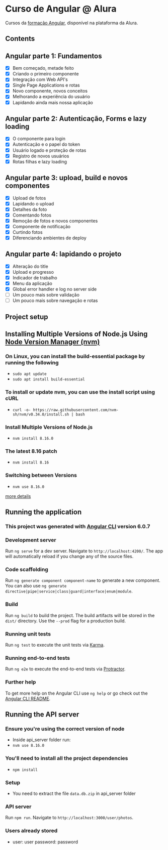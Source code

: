# Curso de Angular @ Alura

Cursos da [formação Angular](https://cursos.alura.com.br/formacao-angular), disponível na plataforma da Alura.

## Contents

## Angular parte 1: Fundamentos

- [x] Bem começado, metade feito
- [x] Criando o primeiro componente
- [x] Integração com Web API's
- [x] Single Page Applications e rotas
- [x] Novo componente, novos conceitos
- [x] Melhorando a experiência do usuário
- [x] Lapidando ainda mais nossa aplicação

## Angular parte 2: Autenticação, Forms e lazy loading

- [x] O componente para login
- [x] Autenticação e o papel do token
- [x] Usuário logado e proteção de rotas
- [x] Registro de novos usuários
- [x] Rotas filhas e lazy loading

## Angular parte 3: upload, build e novos componentes

- [x] Upload de fotos
- [x] Lapidando o upload
- [x] Detalhes da foto
- [x] Comentando fotos
- [x] Remoção de fotos e novos componentes
- [x] Componente de notificação
- [x] Curtindo fotos
- [x] Diferenciando ambientes de deploy

## Angular parte 4: lapidando o projeto

- [X] Alteração do title
- [X] Upload e progresso
- [X] Indicador de trabalho
- [X] Menu da aplicação
- [X] Global error handler e log no server side
- [ ] Um pouco mais sobre validação
- [ ] Um pouco mais sobre navegação e rotas

## Project setup

## Installing Multiple Versions of Node.js Using [Node Version Manager (nvm)](https://github.com/nvm-sh/nvm)

### On Linux, you can install the build-essential package by running the following

- `sudo apt update`
- `sudo apt install build-essential`

### To install or update nvm, you can use the install script using cURL

- `curl -o- https://raw.githubusercontent.com/nvm-sh/nvm/v0.34.0/install.sh | bash`

### Install Multiple Versions of Node.js

- `nvm install 8.16.0`

### The latest 8.16 patch

- `nvm install 8.16`

### Switching between Versions

- `nvm use 8.16.0`

[more details](https://www.sitepoint.com/quick-tip-multiple-versions-node-nvm/)

## Running the application

### This project was generated with [Angular CLI](https://github.com/angular/angular-cli) version 6.0.7

### Development server

Run `ng serve` for a dev server. Navigate to `http://localhost:4200/`. The app will automatically reload if you change any of the source files.

### Code scaffolding

Run `ng generate component component-name` to generate a new component. You can also use `ng generate directive|pipe|service|class|guard|interface|enum|module`.

### Build

Run `ng build` to build the project. The build artifacts will be stored in the `dist/` directory. Use the `--prod` flag for a production build.

### Running unit tests

Run `ng test` to execute the unit tests via [Karma](https://karma-runner.github.io).

### Running end-to-end tests

Run `ng e2e` to execute the end-to-end tests via [Protractor](http://www.protractortest.org/).

### Further help

To get more help on the Angular CLI use `ng help` or go check out the [Angular CLI README](https://github.com/angular/angular-cli/blob/master/README.md).

## Running the API server

### Ensure you're using the correct version of node

- Inside api_server folder run:
- `nvm use 8.16.0`

### You'll need to install all the project dependencies

- `npm install`

### Setup

- You need to extract the file `data.db.zip` in api_server folder

### API server

Run `npm run`. Navigate to `http://localhost:3000/user/photos`.

### Users already stored

- user: user password: password
